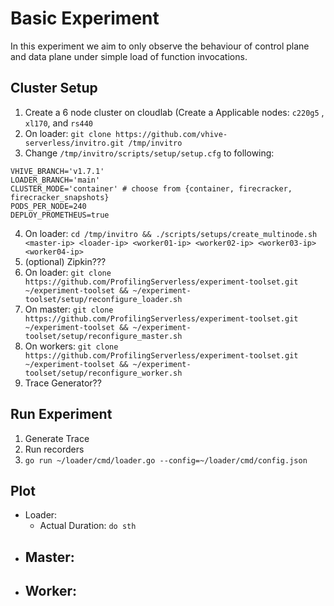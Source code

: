 # Basic Experiment
In this experiment we aim to only observe the behaviour of control plane and data plane under simple load of function invocations.

## Cluster Setup
1. Create a 6 node cluster on cloudlab (Create a Applicable nodes: `c220g5` , `xl170`, and `rs440`
2. On loader: `git clone https://github.com/vhive-serverless/invitro.git /tmp/invitro`
3. Change `/tmp/invitro/scripts/setup/setup.cfg` to following:
```
VHIVE_BRANCH='v1.7.1'
LOADER_BRANCH='main'
CLUSTER_MODE='container' # choose from {container, firecracker, firecracker_snapshots}
PODS_PER_NODE=240
DEPLOY_PROMETHEUS=true
```
4. On loader: `cd /tmp/invitro && ./scripts/setups/create_multinode.sh <master-ip> <loader-ip> <worker01-ip> <worker02-ip> <worker03-ip> <worker04-ip>`
5. (optional) Zipkin???
6. On loader: `git clone https://github.com/ProfilingServerless/experiment-toolset.git ~/experiment-toolset && ~/experiment-toolset/setup/reconfigure_loader.sh`
7. On master: `git clone https://github.com/ProfilingServerless/experiment-toolset.git ~/experiment-toolset && ~/experiment-toolset/setup/reconfigure_master.sh`
8. On workers: `git clone https://github.com/ProfilingServerless/experiment-toolset.git ~/experiment-toolset && ~/experiment-toolset/setup/reconfigure_worker.sh`
9. Trace Generator??

## Run Experiment
1. Generate Trace  
2. Run recorders
3. `go run ~/loader/cmd/loader.go --config=~/loader/cmd/config.json`

## Plot
- Loader:
  - Actual Duration: `do sth` 
- Master:
  -
- Worker:
  -
